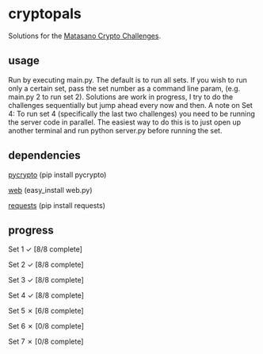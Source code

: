 # cryptopals
Solutions for the [Matasano Crypto Challenges](http://cryptopals.com).

## usage
Run by executing main.py. The default is to run all sets. If you wish to run only a certain set, pass the set number as a command line param, (e.g. main.py 2 to run set 2). Solutions are work in progress, I try to do the challenges sequentially but jump ahead every now and then.
A note on Set 4: To run set 4 (specifically the last two challenges) you need to be running the server code in parallel. The easiest way to do this is to just open up another terminal and run python server.py before running the set.

## dependencies
[pycrypto](https://www.dlitz.net/software/pycrypto/) (pip install pycrypto)

[web](http://webpy.org) (easy\_install web.py)

[requests](http://docs.python-requests.org/en/latest/) (pip install requests)

## progress
Set 1 ✓ [8/8 complete]

Set 2 ✓ [8/8 complete]

Set 3 ✓ [8/8 complete]

Set 4 ✓ [8/8 complete]

Set 5 ✗ [6/8 complete]

Set 6 ✗ [0/8 complete]

Set 7 ✗ [0/8 complete]
